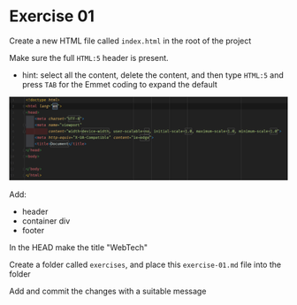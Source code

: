 # Exercise 01

Create a new HTML file called `index.html` in the root of the project

Make sure the full `HTML:5` header is present.
- hint: select all the content, delete the content, and then type `HTML:5` 
and press `TAB` for the Emmet coding to expand the default
  
![img.png](../img.png)

Add:
- header
- container div
- footer

In the HEAD make the title "WebTech"

Create a folder called `exercises`, and place this `exercise-01.md` file into the folder

Add and commit the changes with a suitable message
